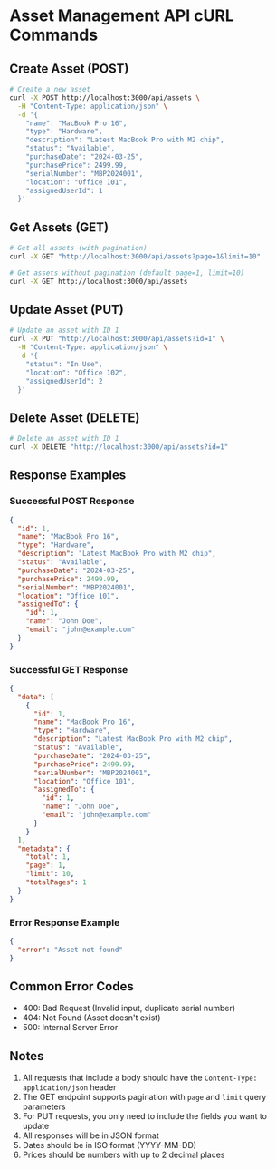 # Asset Management API cURL Commands

## Create Asset (POST)
```bash
# Create a new asset
curl -X POST http://localhost:3000/api/assets \
  -H "Content-Type: application/json" \
  -d '{
    "name": "MacBook Pro 16",
    "type": "Hardware",
    "description": "Latest MacBook Pro with M2 chip",
    "status": "Available",
    "purchaseDate": "2024-03-25",
    "purchasePrice": 2499.99,
    "serialNumber": "MBP2024001",
    "location": "Office 101",
    "assignedUserId": 1
  }'
```

## Get Assets (GET)
```bash
# Get all assets (with pagination)
curl -X GET "http://localhost:3000/api/assets?page=1&limit=10"

# Get assets without pagination (default page=1, limit=10)
curl -X GET http://localhost:3000/api/assets
```

## Update Asset (PUT)
```bash
# Update an asset with ID 1
curl -X PUT "http://localhost:3000/api/assets?id=1" \
  -H "Content-Type: application/json" \
  -d '{
    "status": "In Use",
    "location": "Office 102",
    "assignedUserId": 2
  }'
```

## Delete Asset (DELETE)
```bash
# Delete an asset with ID 1
curl -X DELETE "http://localhost:3000/api/assets?id=1"
```

## Response Examples

### Successful POST Response
```json
{
  "id": 1,
  "name": "MacBook Pro 16",
  "type": "Hardware",
  "description": "Latest MacBook Pro with M2 chip",
  "status": "Available",
  "purchaseDate": "2024-03-25",
  "purchasePrice": 2499.99,
  "serialNumber": "MBP2024001",
  "location": "Office 101",
  "assignedTo": {
    "id": 1,
    "name": "John Doe",
    "email": "john@example.com"
  }
}
```

### Successful GET Response
```json
{
  "data": [
    {
      "id": 1,
      "name": "MacBook Pro 16",
      "type": "Hardware",
      "description": "Latest MacBook Pro with M2 chip",
      "status": "Available",
      "purchaseDate": "2024-03-25",
      "purchasePrice": 2499.99,
      "serialNumber": "MBP2024001",
      "location": "Office 101",
      "assignedTo": {
        "id": 1,
        "name": "John Doe",
        "email": "john@example.com"
      }
    }
  ],
  "metadata": {
    "total": 1,
    "page": 1,
    "limit": 10,
    "totalPages": 1
  }
}
```

### Error Response Example
```json
{
  "error": "Asset not found"
}
```

## Common Error Codes

- 400: Bad Request (Invalid input, duplicate serial number)
- 404: Not Found (Asset doesn't exist)
- 500: Internal Server Error

## Notes

1. All requests that include a body should have the `Content-Type: application/json` header
2. The GET endpoint supports pagination with `page` and `limit` query parameters
3. For PUT requests, you only need to include the fields you want to update
4. All responses will be in JSON format
5. Dates should be in ISO format (YYYY-MM-DD)
6. Prices should be numbers with up to 2 decimal places 